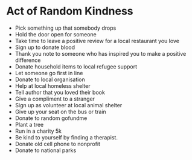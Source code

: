 # Act of Random Kindness
- Pick something up that somebody drops
- Hold the door open for someone
- Take time to leave a positive review for a local restaurant you love
- Sign up to donate blood
- Thank you note to someone who has inspired you to make a positive difference
- Donate household items to local refugee support
- Let someone go first in line
- Donate to local organisation
- Help at local homeless shelter
- Tell author that you loved their book
- Give a compliment to a stranger
- Sign up as volunteer at local animal shelter
- Give up your seat on the bus or train
- Donate to random gofundme
- Plant a tree
- Run in a charity 5k
- Be kind to yourself by finding a therapist.
- Donate old cell phone to nonprofit 
- Donate to national parks